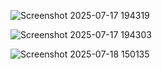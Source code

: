 ![Screenshot 2025-07-17 194319](https://github.com/user-attachments/assets/afff554d-002c-4495-bee0-9ba80c216309)

![Screenshot 2025-07-17 194303](https://github.com/user-attachments/assets/5806850f-17ec-4d0a-92ca-45c96b9b44ab)

![Screenshot 2025-07-18 150135](https://github.com/user-attachments/assets/50c4adf4-385f-41f7-b6fc-b81a4eddf5c9)

